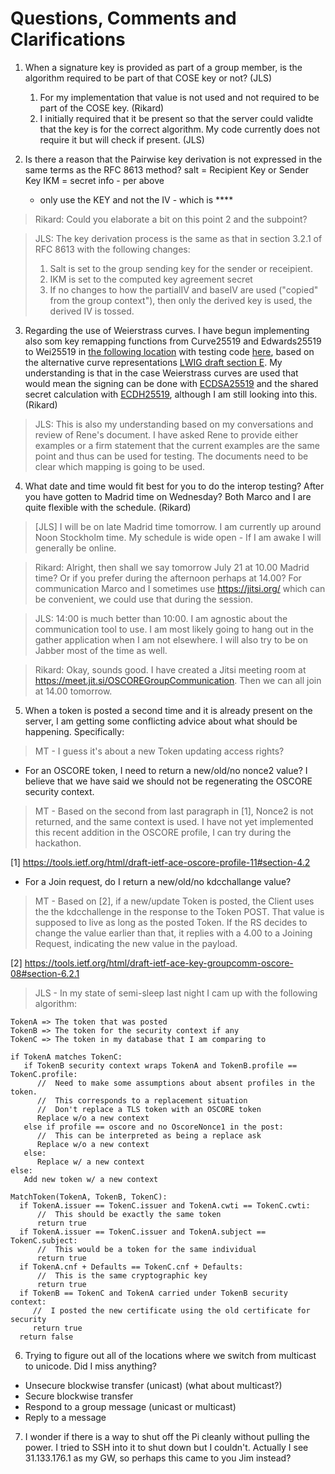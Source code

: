 # Questions, Comments and Clarifications

1. When a signature key is provided as part of a group member, is the algorithm required to be part of that COSE key or not?  (JLS)
    1. For my implementation that value is not used and not required to be part of the COSE key. (Rikard)
    2. I initially required that it be present so that the server could validte that the key is for the correct algorithm.  My code currently does not require it but will check if present. (JLS)

2. Is there a reason that the Pairwise key derivation is not expressed in the same terms as the RFC 8613 method?
   salt = Recipient Key or Sender Key
   IKM = secret
   info - per above
   - only use the KEY and not the IV - which is ****

> Rikard: Could you elaborate a bit on this point 2 and the subpoint?

> JLS:  The key derivation process is the same as that in section 3.2.1 of RFC 8613 with the following changes:
> 1. Salt is set to the group sending key for the sender or receipient.
> 2. IKM is set to the computed key agreement secret
> 3. If no changes to how the partialIV and baseIV are used ("copied" from the group context"), then only the derived key is used, the derived IV is tossed.

3. Regarding the use of Weierstrass curves. I have begun implementing also som key remapping functions from Curve25519 and Edwards25519 to Wei25519 in 
[the following location](https://github.com/rikard-sics/californium/blob/group_oscore/cf-oscore/src/main/java/org/eclipse/californium/oscore/group/KeyRemapping.java#L296) with testing code [here](https://github.com/rikard-sics/californium/blob/group_oscore/cf-oscore/src/test/java/org/eclipse/californium/oscore/group/KeyRemappingTest.java#L163), based on the alternative curve representations [LWIG draft section E](https://tools.ietf.org/html/draft-ietf-lwig-curve-representations-10#appendix-E).
My understanding is that in the case Weierstrass curves are used that would mean the signing can be done with [ECDSA25519](https://tools.ietf.org/html/draft-ietf-lwig-curve-representations-10#section-10.2) and the shared secret calculation with [ECDH25519](https://tools.ietf.org/html/draft-ietf-lwig-curve-representations-10#section-10.3), although I am still looking into this. (Rikard)

> JLS:  This is also my understanding based on my conversations and review of Rene's document.
> I have asked Rene to provide either examples or a firm statement that the current examples are the same point and thus can be used for testing.
> The documents need to be clear which mapping is going to be used.

4. What date and time would fit best for you to do the interop testing? After you have gotten to Madrid time on Wednesday? Both Marco and I are quite flexible with the schedule. (Rikard)

>   [JLS] I will be on late Madrid time tomorrow.  I am currently up around Noon Stockholm time.  My schedule is wide open - If I am awake I will generally be online.

> Rikard: Alright, then shall we say tomorrow July 21 at 10.00 Madrid time? Or if you prefer during the afternoon perhaps at 14.00? For communication Marco and I sometimes use https://jitsi.org/ which can be convenient, we could use that during the session.

> JLS: 14:00 is much better than 10:00.  I am agnostic about the communication tool to use.  I am most likely going to hang out in the gather application when I am not elsewhere.  I will also try to be on Jabber most of the time as well.

> Rikard: Okay, sounds good. I have created a Jitsi meeting room at https://meet.jit.si/OSCOREGroupCommunication. Then we can all join at 14.00 tomorrow.

5. When a token is posted a second time and it is already present on the server, I am getting some conflicting advice about what should be happening.  Specifically:

> MT - I guess it's about a new Token updating access rights?

  - For an OSCORE token, I need to return a new/old/no nonce2 value?  I believe that we have said we should not be regenerating the OSCORE security context.
  
> MT - Based on the second from last paragraph in [1], Nonce2 is not returned, and the same context is used. I have not yet implemented this recent addition in the OSCORE profile, I can try during the hackathon.

[1] https://tools.ietf.org/html/draft-ietf-ace-oscore-profile-11#section-4.2

  - For a Join request, do I return a new/old/no kdcchallange value?

> MT - Based on [2], if a new/update Token is posted, the Client uses the the kdcchallenge in the response to the Token POST. That value is supposed to live as long as the posted Token. If the RS decides to change the value earlier than that, it replies with a 4.00 to a Joining Request, indicating the new value in the payload.

[2] https://tools.ietf.org/html/draft-ietf-ace-key-groupcomm-oscore-08#section-6.2.1

> JLS - In my state of semi-sleep last night I cam up with the following algorithm:
~~~
TokenA => The token that was posted
TokenB => The token for the security context if any
TokenC => The token in my database that I am comparing to

if TokenA matches TokenC:
   if TokenB security context wraps TokenA and TokenB.profile == TokenC.profile:
      //  Need to make some assumptions about absent profiles in the token.
      //  This corresponds to a replacement situation
      //  Don't replace a TLS token with an OSCORE token
      Replace w/o a new context
   else if profile == oscore and no OscoreNonce1 in the post:
      //  This can be interpreted as being a replace ask
      Replace w/o a new context
   else:
      Replace w/ a new context
else:
   Add new token w/ a new context

MatchToken(TokenA, TokenB, TokenC):
  if TokenA.issuer == TokenC.issuer and TokenA.cwti == TokenC.cwti:
      //  This should be exactly the same token
      return true
  if TokenA.issuer == TokenC.issuer and TokenA.subject == TokenC.subject:
      //  This would be a token for the same individual
      return true
  if TokenA.cnf + Defaults == TokenC.cnf + Defaults:
      //  This is the same cryptographic key
      return true
  if TokenB == TokenC and TokenA carried under TokenB security context:
     //  I posted the new certificate using the old certificate for security
     return true
  return false
~~~

6.  Trying to figure out all of the locations where we switch from multicast to unicode.  Did I miss anything?
*  Unsecure blockwise transfer (unicast) (what about multicast?)
*  Secure blockwise transfer
*  Respond to a group message (unicast or multicast)
*  Reply to a message

7. I wonder if there is a way to shut off the Pi cleanly without pulling the power. I tried to SSH into it to shut down but I couldn't. Actually I see 31.133.176.1 as my GW, so perhaps this came to you Jim instead?

